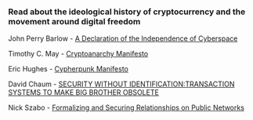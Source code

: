 ### Read about the ideological history of cryptocurrency and the movement around digital freedom

John Perry Barlow - [A Declaration of the Independence of Cyberspace](https://www.eff.org/cyberspace-independence)

Timothy C. May - [Cryptoanarchy Manifesto](https://activism.net/cypherpunk/crypto-anarchy.html)

Eric Hughes - [Cypherpunk Manifesto](https://www.activism.net/cypherpunk/manifesto.html)

David Chaum - [SECURITY WITHOUT IDENTIFICATION:TRANSACTION SYSTEMS TO MAKE BIG BROTHER OBSOLETE](https://www.cs.ru.nl/~jhh/pub/secsem/chaum1985bigbrother.pdf)

Nick Szabo - [Formalizing and Securing Relationships on Public Networks](https://nakamotoinstitute.org/formalizing-securing-relationships/)
